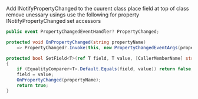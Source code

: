 Add INotifyPropertyChanged to the cuurent class
place field at top of class
remove unessary usings
use the following for property INotifyPropertyChanged set accessors
```csharp
public event PropertyChangedEventHandler? PropertyChanged;

protected void OnPropertyChanged(string propertyName) 
    => PropertyChanged?.Invoke(this, new PropertyChangedEventArgs(propertyName));

protected bool SetField<T>(ref T field, T value, [CallerMemberName] string propertyName = "")
{
    if (EqualityComparer<T>.Default.Equals(field, value)) return false;
    field = value;
    OnPropertyChanged(propertyName);
    return true;
}
```